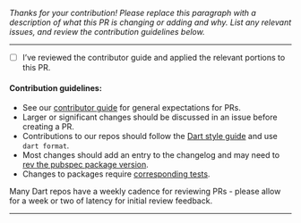 *Thanks for your contribution! Please replace this paragraph with a description of what this PR is changing or adding and why. List any relevant issues, and review the contribution guidelines below.*

---

- [ ] I’ve reviewed the contributor guide and applied the relevant portions to this PR.

#### Contribution guidelines:

- See our [contributor guide](https://github.com/dart-lang/.github/blob/main/CONTRIBUTING.md) for general expectations for PRs.
- Larger or significant changes should be discussed in an issue before creating a PR.
- Contributions to our repos should follow the [Dart style guide](https://dart.dev/guides/language/effective-dart) and use `dart format`.
- Most changes should add an entry to the changelog and may need to [rev the pubspec package version](https://github.com/dart-lang/sdk/wiki/External-Package-Maintenance#making-a-change).
- Changes to packages require [corresponding tests](https://github.com/dart-lang/.github/blob/main/CONTRIBUTING.md#Testing).

Many Dart repos have a weekly cadence for reviewing PRs - please allow for a week or two of latency for initial review feedback.

---